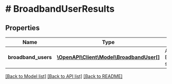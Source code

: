 # # BroadbandUserResults

## Properties

Name | Type | Description | Notes
------------ | ------------- | ------------- | -------------
**broadband_users** | [**\OpenAPI\Client\Model\BroadbandUser[]**](BroadbandUser.md) | Array of BroadbandUser structs | [optional]

[[Back to Model list]](../../README.md#models) [[Back to API list]](../../README.md#endpoints) [[Back to README]](../../README.md)
